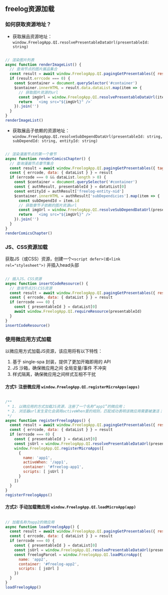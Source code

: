 ## freelog资源加载

### 如何获取资源地址？
- 获取展品资源地址：`window.FreelogApp.QI.resolvePresentableDataUrl(presentableId: string)`

```js

// 渲染图片列表
async function renderImageList() {
  // 查询节点的图片展品集合
  const result = await window.FreelogApp.QI.pagingGetPresentables({ resourceType: 'image' })
  if (result.errcode === 0) {
    const $container = document.querySelector('#container')
    $container.innerHTML = result.data.dataList.map(item => {
      // 获取图片资源的url
      const imgUrl = window.FreelogApp.QI.resolvePresentableDataUrl(item.presentableId)
      return  `<img src="${imgUrl}" />`
    }).join('')
  }
}
renderImageList()

```

- 获取展品子依赖的资源地址：`window.FreelogApp.QI.resolveSubDependDataUrl(presentableId: string, subDependId: string, entityId: string)`

```js

// 渲染漫画节点的第一个章节
async function renderComicsChapter() {
  // 查询漫画节点章节集合
  const result = await window.FreelogApp.QI.pagingGetPresentables({ tags: 'comics-chapter' })
  const { errcode, data: { dataList } } = result
  if (errcode === 0 && dataList.length > 0) {
    const $container = document.querySelector('#container')
    const { authResult, presentableId } = datatList[0]
    const entityId = authResult['freelog-entity-nid']
    $container.innerHTML = authResult['subDependicies'].map(item => {
      const subDependId = item.id
      // 获取章节子依赖的图片资源url
      const imgUrl = window.FreelogApp.QI.resolveSubDependDataUrl(presentableId, subDependId, entityId)
      return  `<img src="${imgUrl}" />`
    }).join('')
  }
}
renderComicsChapter()

```

### JS、CSS资源加载
获取JS（或CSS）资源，创建一个`<script defer>(或<link rel="stylesheet">)` 并插入head头部

```js

// 插入JS、CSS资源
async function insertCodeResource() {
  // 查询节点JS\CSS资源
  const result = await window.FreelogApp.QI.pagingGetPresentables({ resourceType: 'JS' })
  const { errcode, data: { dataList } } = result
  if (errcode === 0) {
    const { presentableId } = dataList[0]
    await window.FreelogApp.QI.requireResource(presentableId)
  } 
}
insertCodeResource()

```

### 使用微应用方式加载

以微应用方式加载JS资源，该应用将有以下特性：
1. 基于 single-spa 封装，提供了更加开箱即用的 API
2. JS 沙箱，确保微应用之间 全局变量/事件 不冲突
3. 样式隔离，确保微应用之间样式互相不干扰

#### 方式1: 注册微应用 `window.FreelogApp.QI.registerMicroApps(apps)`

```js

/**
 * 1. 以微应用的方式加载JS资源，注册了一个名称“app1”的微应用；
 * 2. 浏览器url发生变化会调用activeWhen里的规则，匹配成功表明该微应用需要被激活；
 */ 
async function registerFreelogApps() {
  const result = await window.FreelogApp.QI.pagingGetPresentables({ resourceType: 'JS' })
  const { errcode, data: { dataList } } = result
  if (errcode === 0) {
    const { presentableId } = dataList[0]
    const jsUrl = window.FreelogApp.QI.resolvePresentableDataUrl(presentableId)
    window.FreelogApp.QI.registerMicroApps([
      {
        name: 'app1', 
        activeWhen: '/app1', 
        container: '#freelog-app1', 
        scripts: [ jsUrl ]
      }
    ])
  }
}
registerFreelogApps()

```

#### 方式2: 手动加载微应用 `window.FreelogApp.QI.loadMicroApp(app)`

```js

// 加载名称为app2的微应用
async function loadFreelogApp() {
  const result = await window.FreelogApp.QI.pagingGetPresentables({ resourceType: 'JS' })
  const { errcode, data: { dataList } } = result
  if (errcode === 0) {
    const { presentableId } = dataList[0]
    const jsUrl = window.FreelogApp.QI.resolvePresentableDataUrl(presentableId)
    const freelogParcel = window.FreelogApp.QI.loadMicroApp({
      name: 'app2', 
      container: '#freelog-app2', 
      scripts: [ jsUrl ]
    })
  }
}
loadFreelogApp()

```

